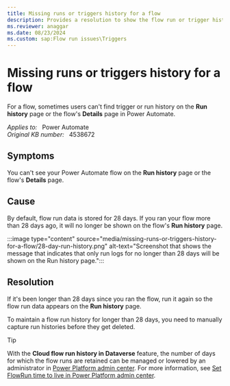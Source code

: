 ```yaml
---
title: Missing runs or triggers history for a flow
description: Provides a resolution to show the flow run or trigger history that's longer than 28 days.
ms.reviewer: anaggar
ms.date: 08/23/2024
ms.custom: sap:Flow run issues\Triggers
---
```

# Missing runs or triggers history for a flow

For a flow, sometimes users can't find trigger or run history on the **Run history** page or the flow's **Details** page in Power Automate.

_Applies to:_ &nbsp; Power Automate  
_Original KB number:_ &nbsp; 4538672

## Symptoms

You can't see your Power Automate flow on the **Run history** page or the flow's **Details** page.

## Cause

By default, flow run data is stored for 28 days. If you ran your flow more than 28 days ago, it will no longer be shown on the flow's **Run history** page.

:::image type="content" source="media/missing-runs-or-triggers-history-for-a-flow/28-day-run-history.png" alt-text="Screenshot that shows the message that indicates that only run logs for no longer than 28 days will be shown on the Run history page.":::

## Resolution

If it's been longer than 28 days since you ran the flow, run it again so the flow run data appears on the **Run history** page.

To maintain a flow run history for longer than 28 days, you need to manually capture run histories before they get deleted.

> [!TIP]
> With the **Cloud flow run history in Dataverse** feature, the number of days for which the flow runs are retained can be managed or lowered by an administrator in [Power Platform admin center](https://admin.powerplatform.microsoft.com). For more information, see [Set FlowRun time to live in Power Platform admin center](/power-automate/dataverse/cloud-flow-run-metadata#set-flowrun-time-to-live-in-power-platform-admin-center).
